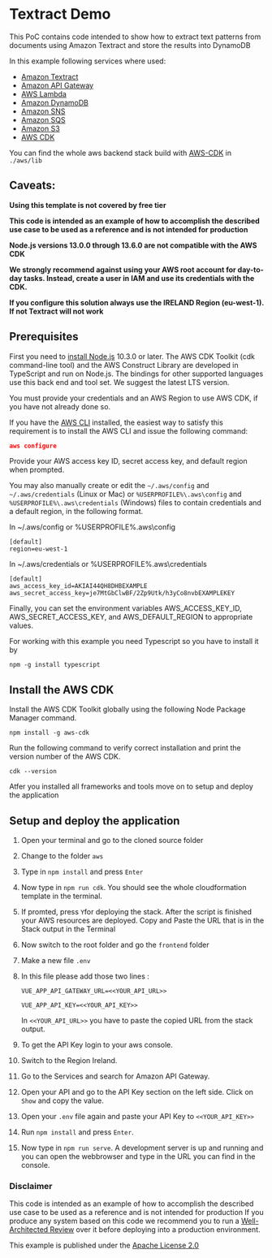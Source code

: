 # Textract Demo

This PoC contains code intended to show how to extract text patterns from documents using Amazon Textract and store the results into DynamoDB

In this example following services where used:

- [Amazon Textract](https://aws.amazon.com/textract/)
- [Amazon API Gateway](https://aws.amazon.com/api-gateway)
- [AWS Lambda](https://aws.amazon.com/lambda)
- [Amazon DynamoDB](https://aws.amazon.com/dynamodb/?nc2=h_ql_prod_db_ddb)
- [Amazon SNS](https://aws.amazon.com/sns/?nc2=h_ql_prod_ap_sns&whats-new-cards.sort-by=item.additionalFields.postDateTime&whats-new-cards.sort-order=desc)
- [Amazon SQS](https://aws.amazon.com/sqs/?nc2=h_ql_prod_ap_sqs)
- [Amazon S3](https://aws.amazon.com/s3/?nc2=h_ql_prod_st_s3)
- [AWS CDK](https://docs.aws.amazon.com/cdk/api/latest/docs/aws-construct-library.html)

You can find the whole aws backend stack build with [AWS-CDK](https://aws.amazon.com/de/cdk/) in `./aws/lib`

## Caveats:

**Using this template is not covered by free tier**

**This code is intended as an example of how to accomplish the described use case to be used as a reference and is not intended for production**

**Node.js versions 13.0.0 through 13.6.0 are not compatible with the AWS CDK**

**We strongly recommend against using your AWS root account for day-to-day tasks. Instead, create a user in IAM and use its credentials with the CDK.**

**If you configure this solution always use the IRELAND Region (eu-west-1). If not Textract will not work**

## Prerequisites

First you need to [install Node.js](https://nodejs.org/en/download/) 10.3.0 or later. The AWS CDK Toolkit (cdk command-line tool) and the AWS Construct Library are developed in TypeScript and run on Node.js. The bindings for other supported languages use this back end and tool set. We suggest the latest LTS version.

You must provide your credentials and an AWS Region to use AWS CDK, if you have not already done so.

If you have the [AWS CLI](https://aws.amazon.com/de/cli/) installed, the easiest way to satisfy this requirement is to install the AWS CLI and issue the following command:

```json
aws configure
````

Provide your AWS access key ID, secret access key, and default region when prompted.

You may also manually create or edit the  `~/.aws/config` and  `~/.aws/credentials` (Linux or Mac) or `%USERPROFILE%\.aws\config` and `%USERPROFILE%\.aws\credentials` (Windows) files to contain credentials and a default region, in the following format.

In ~/.aws/config or %USERPROFILE%\.aws\config

    [default]
    region=eu-west-1

In ~/.aws/credentials or %USERPROFILE%\.aws\credentials

    [default]
    aws_access_key_id=AKIAI44QH8DHBEXAMPLE
    aws_secret_access_key=je7MtGbClwBF/2Zp9Utk/h3yCo8nvbEXAMPLEKEY

Finally, you can set the environment variables AWS_ACCESS_KEY_ID, AWS_SECRET_ACCESS_KEY, and AWS_DEFAULT_REGION to appropriate values.

For working with this example you need Typescript so you have to install it by

    npm -g install typescript

## Install the AWS CDK

Install the AWS CDK Toolkit globally using the following Node Package Manager command.

    npm install -g aws-cdk

Run the following command to verify correct installation and print the version number of the AWS CDK.

    cdk --version

Atfer you installed all frameworks and tools move on to setup and deploy the application

## Setup and deploy the application ##
1. Open your terminal and go to the cloned source folder
2. Change to the folder `aws`
3. Type in `npm install` and press `Enter`
4. Now type in `npm run cdk`. You should see the whole cloudformation template in the terminal.
5. If promted, press `Y`for deploying the stack. After the script is finished your AWS resources are deployed.
Copy and Paste the URL that is in the Stack output in the Terminal

6. Now switch to the root folder and go the `frontend` folder

7. Make a new file `.env`

8. In this file please add those two lines : 

    `VUE_APP_API_GATEWAY_URL=<<YOUR_API_URL>>`

    `VUE_APP_API_KEY=<<YOUR_API_KEY>>`

    In `<<YOUR_API_URL>>` you have to paste the copied URL from the stack output.

9. To get the API Key login to your aws console. 
10. Switch to the Region Ireland.
11. Go to the Services and search for Amazon API Gateway.
12. Open your API and go to the API Key section on the left side. Click on `Show` and copy the value.
13. Open your `.env` file again and paste your API Key to `<<YOUR_API_KEY>>`
14. Run `npm install` and press `Enter`.
15. Now type in `npm run serve`. A development server is up and running and you can open the webbrowser and type in the URL you can find in the console.

### Disclaimer ###
This code is intended as an example of how to accomplish the described use case to be used as a reference and is not intended for production
If you produce any system based on this code we recommend you to run a [Well-Architected Review](https://aws.amazon.com/de/architecture/well-architected/) over it before deploying into a production environment. 

This example is published under the [Apache License 2.0](./LICENSE)
